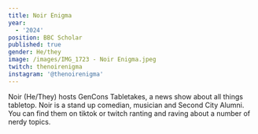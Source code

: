 ```yaml
---
title: Noir Enigma
year:
  - '2024'
position: BBC Scholar
published: true
gender: He/they
image: /images/IMG_1723 - Noir Enigma.jpeg
twitch: thenoirenigma
instagram: '@thenoirenigma'
---
```


Noir (He/They) hosts GenCons Tabletakes, a news show about all things tabletop. Noir is a stand up comedian, musician and Second City Alumni. You can find them on tiktok or twitch ranting and raving about a number of nerdy topics.
